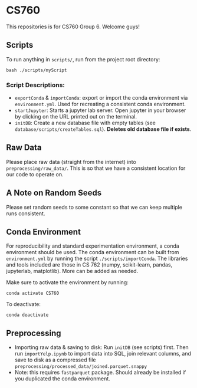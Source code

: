 # CS760

This repositories is for CS760 Group 6. Welcome guys!

## Scripts

To run anything in `scripts/`, run from the project root directory:

`bash ./scripts/myScript`

### Script Descriptions:

- `exportConda` & `importConda`: export or import the conda environment via `environment.yml`. Used for recreating a consistent conda environment.
- `startJupyter`: Starts a jupyter lab server. Open jupyter in your browser by clicking on the URL printed out on the terminal.
- `initDB`: Create a new database file with empty tables (see `database/scripts/createTables.sql`). **Deletes old database file if exists**.

## Raw Data

Please place raw data (straight from the internet) into `preprocessing/raw_data/`. This is so that we have a consistent location for our code to operate on.

## A Note on Random Seeds

Please set random seeds to some constant so that we can keep multiple runs consistent.

## Conda Environment

For reproducibility and standard experimentation environment, a conda environment
should be used. The conda environment can be built from `environment.yml` by
running the script `./scripts/importConda`. The libraries and tools included
are those in CS 762 (numpy, scikit-learn, pandas, jupyterlab, matplotlib). More
can be added as needed.

Make sure to activate the environment by running:

`conda activate CS760`

To deactivate:

`conda deactivate`

## Preprocessing

- Importing raw data & saving to disk:
Run `initDB` (see scripts) first. Then run `importYelp.ipynb` to import data
into SQL, join relevant columns, and save to disk as a compressed file `preprocessing/processed_data/joined.parquet.snappy`
- Note: this requires `fastparquet` package. Should already be installed if you
duplicated the conda environment.
